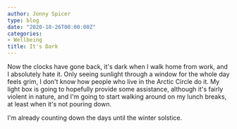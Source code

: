```yaml
---
author: Jonny Spicer
type: blog
date: "2020-10-26T00:00:00Z"
categories:
- Wellbeing
title: It's Dark
---
```

Now the clocks have gone back, it's dark when I walk home from work, and I absolutely hate it. Only seeing sunlight through a window for the whole day feels grim, I don't know how
people who live in the Arctic Circle do it. My light box is going to hopefully provide some assistance, although it's fairly violent in nature, and I'm going to start walking around
on my lunch breaks, at least when it's not pouring down.

I'm already counting down the days until the winter solstice.
